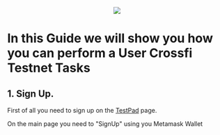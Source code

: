 <p align="center">
 <img src="https://i.postimg.cc/4xV0YcVk/398312834-1264357517679972-6145588202110043290-n.png"/></a>
</p>

# In this Guide we will show you how you can perform a User Crossfi Testnet Tasks

## 1. Sign Up.

First of all you need to sign up on the [TestPad](https://testpad.xfi.foundation/) page.

On the main page you need to "SignUp" using you Metamask Wallet 
